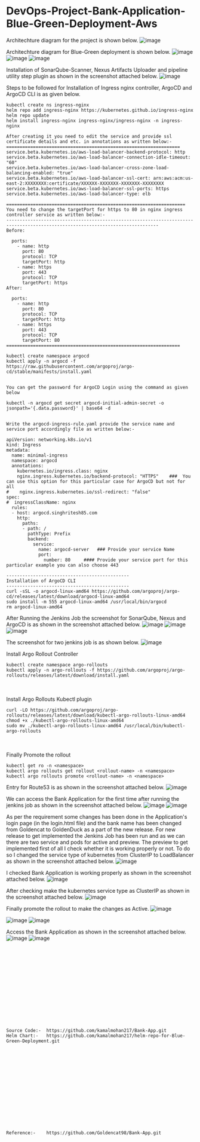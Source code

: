 # DevOps-Project-Bank-Application-Blue-Green-Deployment-Aws

Architechture diagram for the project is shown below.
![image](https://github.com/user-attachments/assets/5508fb2b-c141-43d1-89c6-a49c82df88ec)

Architechture diagram for Blue-Green deployment is shown below.
![image](https://github.com/user-attachments/assets/28872cef-23d6-4735-9e19-bc79a773b286)
![image](https://github.com/user-attachments/assets/e5d45c5f-3938-42a5-8005-af26b39948d9)
![image](https://github.com/user-attachments/assets/bd3ed093-9fde-4344-9eca-91a5f6102b44)


Installation of SonarQube-Scanner, Nexus Artifacts Uploader and pipeline utility step plugin as shown in the screenshot attached below.
![image](https://github.com/user-attachments/assets/5ad1a9bd-28ab-4032-944d-de3a97a546b2)

Steps to be followed for Installation of Ingress nginx controller, ArgoCD and ArgoCD CLI is as given below.
```
kubectl create ns ingress-nginx
helm repo add ingress-nginx https://kubernetes.github.io/ingress-nginx
helm repo update
helm install ingress-nginx ingress-nginx/ingress-nginx -n ingress-nginx

After creating it you need to edit the service and provide ssl certificate details and etc. in annotations as written below:- 
=================================================================
service.beta.kubernetes.io/aws-load-balancer-backend-protocol: http
service.beta.kubernetes.io/aws-load-balancer-connection-idle-timeout: "60"
service.beta.kubernetes.io/aws-load-balancer-cross-zone-load-balancing-enabled: "true"
service.beta.kubernetes.io/aws-load-balancer-ssl-cert: arn:aws:acm:us-east-2:XXXXXXXX:certificate/XXXXXX-XXXXXXX-XXXXXXX-XXXXXXXX
service.beta.kubernetes.io/aws-load-balancer-ssl-ports: https
service.beta.kubernetes.io/aws-load-balancer-type: elb

===================================================================
You need to change the targetPort for https to 80 in nginx ingress controller service as written below:-
-------------------------------------------------------------------------------------------------------------------------------
Before:

  ports:
    - name: http
      port: 80
      protocol: TCP
      targetPort: http
    - name: https
      port: 443
      protocol: TCP
      targetPort: https
After:

  ports:
    - name: http
      port: 80
      protocol: TCP
      targetPort: http
    - name: https
      port: 443
      protocol: TCP
      targetPort: 80
=================================================================

kubectl create namespace argocd
kubectl apply -n argocd -f https://raw.githubusercontent.com/argoproj/argo-cd/stable/manifests/install.yaml


You can get the password for ArgoCD Login using the command as given below

kubectl -n argocd get secret argocd-initial-admin-secret -o jsonpath='{.data.password}' | base64 -d


Write the argocd-ingress-rule.yaml provide the service name and service port accordingly file as written below:-

apiVersion: networking.k8s.io/v1
kind: Ingress
metadata:
  name: minimal-ingress
  namespace: argocd
  annotations:
    kubernetes.io/ingress.class: nginx
    nginx.ingress.kubernetes.io/backend-protocol: "HTTPS"    ###  You can use this option for this particular case for ArgoCD but not for all
#    nginx.ingress.kubernetes.io/ssl-redirect: "false"
spec:
#  ingressClassName: nginx
  rules:
  - host: argocd.singhritesh85.com
    http:
      paths:
      - path: /
        pathType: Prefix
        backend:
          service:
            name: argocd-server   ### Provide your service Name
            port:
              number: 80     #### Provide your service port for this particular example you can also choose 443

----------------------------------------------
Installation of ArgoCD CLI
----------------------------------------------
curl -sSL -o argocd-linux-amd64 https://github.com/argoproj/argo-cd/releases/latest/download/argocd-linux-amd64
sudo install -m 555 argocd-linux-amd64 /usr/local/bin/argocd
rm argocd-linux-amd64

```

After Running the Jenkins Job the screenshot for SonarQube, Nexus and ArgoCD is as shown in the screenshot attached below.
![image](https://github.com/user-attachments/assets/f1aedb76-63b1-4168-ac3f-c64b7dc831e7)
![image](https://github.com/user-attachments/assets/1136b042-c059-472b-a26f-85654c212b0e)
![image](https://github.com/user-attachments/assets/17e28cd4-08e2-42cf-9046-016cce56772d)

The screenshot for two jenkins job is as shown below.
![image](https://github.com/user-attachments/assets/d6103aa1-6bdc-4ce2-aca5-a869c8e35139)

Install Argo Rollout Controller
```
kubectl create namespace argo-rollouts
kubectl apply -n argo-rollouts -f https://github.com/argoproj/argo-rollouts/releases/latest/download/install.yaml
```
<br><br/>
Install Argo Rollouts Kubectl plugin
```
curl -LO https://github.com/argoproj/argo-rollouts/releases/latest/download/kubectl-argo-rollouts-linux-amd64
chmod +x ./kubectl-argo-rollouts-linux-amd64
sudo mv ./kubectl-argo-rollouts-linux-amd64 /usr/local/bin/kubectl-argo-rollouts
```
<br><br/>
Finally Promote the rollout
```
kubectl get ro -n <namespace>
kubectl argo rollouts get rollout <rollout-name> -n <namespace>
kubectl argo rollouts promote <rollout-name> -n <namespace>
```

Entry for Route53 is as shown in the screenshot attached below.
![image](https://github.com/user-attachments/assets/21a54569-7798-4da0-bf46-982783a4548b)

We can access the Bank Application for the first time after running the jenkins job as shown in the screenshot attached below.
![image](https://github.com/user-attachments/assets/6e0ef5d4-f93f-41cf-95f9-aebc20b102af)
![image](https://github.com/user-attachments/assets/d7876d8c-a996-4325-8d13-8786d0532f41)

As per the requirement some changes has been done in the Application's login page (in the login.html file) and the bank name has been changed from Goldencat to GoldenDuck as a part of the new release.
For new release to get implemented the Jenkins Job has been run and as we can there are two service and pods for active and preview. The preview to get implemented first of all I check whether it is working properly or not. To do so I changed the service type of kubernetes from ClusterIP to LoadBalancer as shown in the screenshot attached below.
![image](https://github.com/user-attachments/assets/8d2eb926-66a2-44df-b0f9-4d1f36615b28)

I checked Bank Application is working properly as shown in the screenshot attached below.
![image](https://github.com/user-attachments/assets/aadbdbd2-4b7d-4b6e-ba66-427ad16dcb1a)

After checking make the kubernetes service type as ClusterIP as shown in the screenshot attached below.
![image](https://github.com/user-attachments/assets/60dd57eb-4718-46e3-b5ff-7b428fcfbed4)

Finally promote the rollout to make the changes as Active.
![image](https://github.com/user-attachments/assets/6a7386bc-0c22-4d72-bdcd-81115905e8a2)

![image](https://github.com/user-attachments/assets/48a46798-4000-4cb7-82a5-4f7e07f2acdb)
![image](https://github.com/user-attachments/assets/d7e390ec-332f-4927-99e9-ee759107d8da)

Access the Bank Application as shown in the screenshot attached below.
![image](https://github.com/user-attachments/assets/fced8338-6286-40a6-9af8-b0caa8a627c7)
![image](https://github.com/user-attachments/assets/de0e376d-4520-4dca-9123-aa99f42cac9b)


<br><br/>
<br><br/>
<br><br/>
<br><br/>
<br><br/>
<br><br/>
```
Source Code:-  https://github.com/kamalmohan217/Bank-App.git
Helm Chart:-   https://github.com/kamalmohan217/helm-repo-for-Blue-Green-Deployment.git
```
<br><br/>
<br><br/>
<br><br/>
<br><br/>
<br><br/>
<br><br/>
```
Reference:-    https://github.com/Goldencat98/Bank-App.git
```
